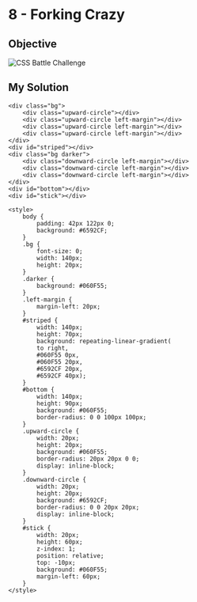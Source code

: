 # 8 - Forking Crazy

## Objective

![CSS Battle Challenge](https://cssbattle.dev/targets/8.png)

## My Solution

    <div class="bg">
        <div class="upward-circle"></div>
        <div class="upward-circle left-margin"></div>
        <div class="upward-circle left-margin"></div>
        <div class="upward-circle left-margin"></div>
    </div>
    <div id="striped"></div>
    <div class="bg darker">
        <div class="downward-circle left-margin"></div>
        <div class="downward-circle left-margin"></div>
        <div class="downward-circle left-margin"></div>
    </div>
    <div id="bottom"></div>
    <div id="stick"></div>

    <style>
        body {
            padding: 42px 122px 0;
            background: #6592CF;
        }
        .bg {
            font-size: 0;
            width: 140px;
            height: 20px;
        }
        .darker {
            background: #060F55;
        }
        .left-margin {
            margin-left: 20px;
        }
        #striped {
            width: 140px;
            height: 70px;
            background: repeating-linear-gradient(
            to right,
            #060F55 0px,
            #060F55 20px,
            #6592CF 20px,
            #6592CF 40px);
        }
        #bottom {
            width: 140px;
            height: 90px;
            background: #060F55;
            border-radius: 0 0 100px 100px;
        }
        .upward-circle {
            width: 20px;
            height: 20px;
            background: #060F55;
            border-radius: 20px 20px 0 0;
            display: inline-block;
        }
        .downward-circle {
            width: 20px;
            height: 20px;
            background: #6592CF;
            border-radius: 0 0 20px 20px;
            display: inline-block;
        }
        #stick {
            width: 20px;
            height: 60px;
            z-index: 1;
            position: relative;
            top: -10px;
            background: #060F55;
            margin-left: 60px;
        }
    </style>
